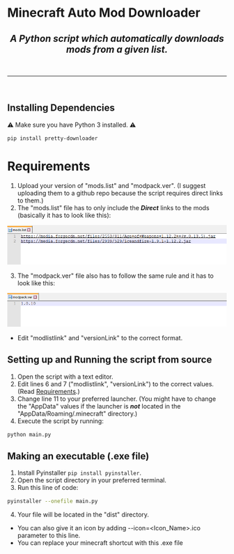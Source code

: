 # Minecraft Auto Mod Downloader
### <h2 align="center"> <i> <b> A Python script which automatically downloads mods from a given list. </b> </i> </h2>

<br>
<hr>
<br>

## Installing Dependencies 
⚠ Make sure you have Python 3 installed. ⚠

```bash
pip install pretty-downloader
```

# Requirements
1. Upload your version of "mods.list" and "modpack.ver". (I suggest uploading them to a github repo because the script requires direct links to them.)
2. The "mods.list" file has to only include the ***Direct*** links to the mods (basically it has to look like this):

![mods.list](https://github.com/Rayrsn/Minecraft-Auto-Mod-Downloader/raw/main/images/mods.list.png?raw=true)

3. The "modpack.ver" file also has to follow the same rule and it has to look like this:

![modpack.ver](https://github.com/Rayrsn/Minecraft-Auto-Mod-Downloader/raw/main/images/modpack.ver.png?raw=true)

* Edit "modlistlink" and "versionLink" to the correct format.


## Setting up and Running the script from source
1. Open the script with a text editor.
2. Edit lines 6 and 7 ("modlistlink", "versionLink") to the correct values. (Read [Requirements](https://github.com/Rayrsn/Minecraft-Auto-Mod-Downloader/blob/main/README.md#requirements).)
3. Change line 11 to your preferred launcher. (You might have to change the "AppData" values if the launcher is ***not*** located in the "AppData/Roaming/.minecraft" directory.)
4. Execute the script by running:
```bash
python main.py
```

## Making an executable (.exe file)
1. Install Pyinstaller `pip install pyinstaller`.
2. Open the script directory in your preferred terminal.
3. Run this line of code:
```bash
pyinstaller --onefile main.py
```
4. Your file will be located in the "dist" directory.
* You can also give it an icon by adding --icon=<Icon_Name>.ico parameter to this line.
* You can replace your minecraft shortcut with this .exe file
